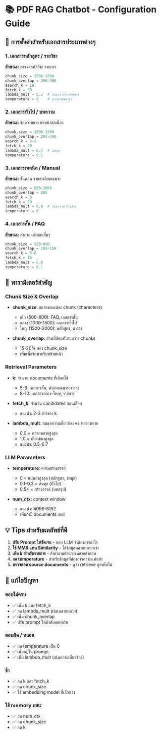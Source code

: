 # 📚 PDF RAG Chatbot - Configuration Guide

## 🎯 การตั้งค่าสำหรับเอกสารประเภทต่างๆ

### 1. เอกสารหลักสูตร / รายวิชา
**ลักษณะ:** ตาราง รหัสวิชา รายการ
```python
chunk_size = 1500-2000
chunk_overlap = 300-400
search_k = 10
fetch_k = 30
lambda_mult = 0.5  # เน้นความหลากหลาย
temperature = 0    # ความแม่นยำสูง
```

### 2. เอกสารทั่วไป / บทความ
**ลักษณะ:** ข้อความยาว ย่อหน้าต่อเนื่อง
```python
chunk_size = 1000-1500
chunk_overlap = 200-300
search_k = 6-8
fetch_k = 20
lambda_mult = 0.7  # สมดุล
temperature = 0.1
```

### 3. เอกสารเทคนิค / Manual
**ลักษณะ:** ขั้นตอน รายละเอียดเฉพาะ
```python
chunk_size = 800-1000
chunk_overlap = 200
search_k = 8
fetch_k = 20
lambda_mult = 0.8  # เน้นความเกี่ยวข้อง
temperature = 0
```

### 4. เอกสารสั้น / FAQ
**ลักษณะ:** คำถาม-คำตอบสั้นๆ
```python
chunk_size = 500-800
chunk_overlap = 100-150
search_k = 5-6
fetch_k = 15
lambda_mult = 0.8
temperature = 0.1
```

## 🔧 พารามิเตอร์สำคัญ

### Chunk Size & Overlap
- **chunk_size**: ขนาดของแต่ละ chunk (characters)
  - เล็ก (500-800): FAQ, เอกสารสั้น
  - กลาง (1000-1500): เอกสารทั่วไป
  - ใหญ่ (1500-2000): หลักสูตร, ตาราง

- **chunk_overlap**: ส่วนที่ซ้อนทับระหว่าง chunks
  - 15-20% ของ chunk_size
  - เพิ่มเพื่อรักษาบริบทข้ามหน้า

### Retrieval Parameters
- **k**: จำนวน documents ที่เลือกใช้
  - 5-6: เอกสารสั้น, คำถามเฉพาะเจาะจง
  - 8-10: เอกสารกลาง-ใหญ่, รายการ

- **fetch_k**: จำนวน candidates ก่อนเลือก
  - แนะนำ: 2-3 เท่าของ k

- **lambda_mult**: สมดุลความเกี่ยวข้อง vs หลากหลาย
  - 0.0 = หลากหลายสูงสุด
  - 1.0 = เกี่ยวข้องสูงสุด
  - แนะนำ: 0.5-0.7

### LLM Parameters
- **temperature**: ความสร้างสรรค์
  - 0 = แม่นยำสูงสุด (หลักสูตร, ข้อมูล)
  - 0.1-0.3 = สมดุล (ทั่วไป)
  - 0.5+ = สร้างสรรค์ (บทสรุป)

- **num_ctx**: context window
  - แนะนำ: 4096-8192
  - เพิ่มถ้ามี documents เยอะ

## 💡 Tips สำหรับผลลัพธ์ที่ดี

1. **ปรับ Prompt ให้ชัดเจน** - บอก LLM ว่าต้องการอะไร
2. **ใช้ MMR แทน Similarity** - ได้ข้อมูลหลากหลายกว่า
3. **เพิ่ม k สำหรับรายการ** - ถ้าคำถามต้องการหลายคำตอบ
4. **ลด temperature** - สำหรับข้อมูลที่ต้องการความแม่นยำ
5. **ตรวจสอบ source documents** - ดูว่า retrieve ถูกหรือไม่

## 🐛 แก้ไขปัญหา

### ตอบไม่ครบ
- ✅ เพิ่ม k และ fetch_k
- ✅ ลด lambda_mult (เน้นหลากหลาย)
- ✅ เพิ่ม chunk_overlap
- ✅ ปรับ prompt ให้บังคับตอบครบ

### ตอบผิด / หลอน
- ✅ ลด temperature เป็น 0
- ✅ เพิ่มกฎใน prompt
- ✅ เพิ่ม lambda_mult (เน้นความเกี่ยวข้อง)

### ช้า
- ✅ ลด k และ fetch_k
- ✅ ลด chunk_size
- ✅ ใช้ embedding model ที่เล็กกว่า

### ใช้ memory เยอะ
- ✅ ลด num_ctx
- ✅ ลด chunk_size
- ✅ ลด k
